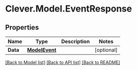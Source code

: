 # Clever.Model.EventResponse
## Properties

Name | Type | Description | Notes
------------ | ------------- | ------------- | -------------
**Data** | [**ModelEvent**](ModelEvent.md) |  | [optional] 

[[Back to Model list]](../README.md#documentation-for-models) [[Back to API list]](../README.md#documentation-for-api-endpoints) [[Back to README]](../README.md)

